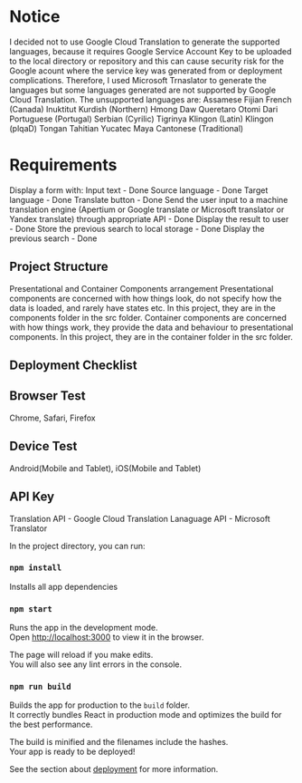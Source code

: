 # Notice
I decided not to use Google Cloud Translation to generate the supported languages, because it requires Google Service Account Key to be uploaded to the local directory or repository and this can cause security risk for the Google acount where the service key was generated from or deployment complications.
Therefore, I used Microsoft Trnaslator to generate the languages but some languages generated are not supported by Google Cloud Translation. The unsupported languages are: 
Assamese
Fijian
French (Canada)
Inuktitut
Kurdish (Northern)
Hmong Daw
Queretaro Otomi
Dari
Portuguese (Portugal)
Serbian (Cyrilic)
Tigrinya
Klingon (Latin)
Klingon (plqaD)
Tongan
Tahitian
Yucatec Maya
Cantonese (Traditional)

# Requirements
Display a form with:
    Input text - Done
    Source language - Done
    Target language - Done
    Translate button - Done
Send the user input to a machine translation engine (Apertium or Google translate or Microsoft translator or Yandex translate) through appropriate API - Done
Display the result to user - Done
Store the previous search to local storage - Done
Display the previous search - Done

## Project Structure
Presentational and Container Components arrangement
Presentational components are concerned with how things look, do not specify how the data is loaded, and rarely have states etc. In this project, they are in the components folder in the src folder.
Container components are concerned with how things work, they provide the data and behaviour to presentational components. In this project, they are in the container folder in the src folder.

## Deployment Checklist

## Browser Test

Chrome, Safari, Firefox

## Device Test
Android(Mobile and Tablet), iOS(Mobile and Tablet)

## API Key
Translation API - Google Cloud Translation
Lanaguage API - Microsoft Translator


In the project directory, you can run:

### `npm install`

Installs all app dependencies

### `npm start`

Runs the app in the development mode.\
Open [http://localhost:3000](http://localhost:3000) to view it in the browser.

The page will reload if you make edits.\
You will also see any lint errors in the console.

### `npm run build`

Builds the app for production to the `build` folder.\
It correctly bundles React in production mode and optimizes the build for the best performance.

The build is minified and the filenames include the hashes.\
Your app is ready to be deployed!

See the section about [deployment](https://facebook.github.io/create-react-app/docs/deployment) for more information.
